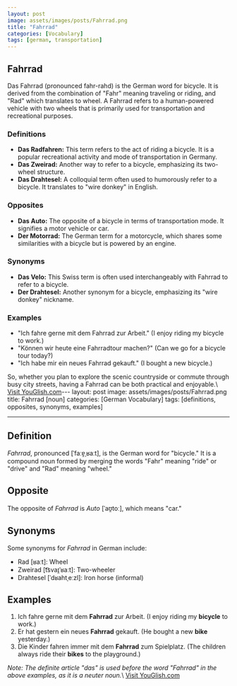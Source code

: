 ```yaml
---
layout: post
image: assets/images/posts/Fahrrad.png
title: "Fahrrad"
categories: [Vocabulary]
tags: [german, transportation]
---
```


## Fahrrad

Das Fahrrad (pronounced fahr-rahd) is the German word for bicycle. It is derived from the combination of "Fahr" meaning traveling or riding, and "Rad" which translates to wheel. A Fahrrad refers to a human-powered vehicle with two wheels that is primarily used for transportation and recreational purposes.

### Definitions

- **Das Radfahren:** This term refers to the act of riding a bicycle. It is a popular recreational activity and mode of transportation in Germany.
- **Das Zweirad:** Another way to refer to a bicycle, emphasizing its two-wheel structure.
- **Das Drahtesel:** A colloquial term often used to humorously refer to a bicycle. It translates to "wire donkey" in English.

### Opposites

- **Das Auto:** The opposite of a bicycle in terms of transportation mode. It signifies a motor vehicle or car.
- **Der Motorrad:** The German term for a motorcycle, which shares some similarities with a bicycle but is powered by an engine.

### Synonyms

- **Das Velo:** This Swiss term is often used interchangeably with Fahrrad to refer to a bicycle.
- **Der Drahtesel:** Another synonym for a bicycle, emphasizing its "wire donkey" nickname.

### Examples

- "Ich fahre gerne mit dem Fahrrad zur Arbeit." (I enjoy riding my bicycle to work.)
- "Können wir heute eine Fahrradtour machen?" (Can we go for a bicycle tour today?)
- "Ich habe mir ein neues Fahrrad gekauft." (I bought a new bicycle.)

So, whether you plan to explore the scenic countryside or commute through busy city streets, having a Fahrrad can be both practical and enjoyable.\ <a id="yg-widget-0" class="youglish-widget" data-query="Fahrrad" data-lang="german" data-components="8412" data-auto-start="0" data-bkg-color="theme_light" data-title="How%20to%20pronounce%20Fahrrad%20in%20German"  rel="nofollow" href="https://youglish.com">Visit YouGlish.com</a><script async src="https://youglish.com/public/emb/widget.js" charset="utf-8"></script>---
layout: post
image: assets/images/posts/Fahrrad.png
title: Fahrrad [noun]
categories: [German Vocabulary]
tags: [definitions, opposites, synonyms, examples]

---

## Definition
*Fahrrad*, pronounced [ˈfaːɐ̯ˌʁaːt], is the German word for "bicycle." It is a compound noun formed by merging the words "Fahr" meaning "ride" or "drive" and "Rad" meaning "wheel."

## Opposite
The opposite of *Fahrrad* is *Auto* [ˈaʊ̯toː], which means "car."

## Synonyms
Some synonyms for *Fahrrad* in German include:
- Rad [ʁaːt]: Wheel
- Zweirad [t͡svaɪ̯ˈʁaːt]: Two-wheeler
- Drahtesel [ˈdʁahtˌeːzl]: Iron horse (informal)

## Examples
1. Ich fahre gerne mit dem **Fahrrad** zur Arbeit. (I enjoy riding my **bicycle** to work.)
2. Er hat gestern ein neues **Fahrrad** gekauft. (He bought a new **bike** yesterday.)
3. Die Kinder fahren immer mit dem **Fahrrad** zum Spielplatz. (The children always ride their **bikes** to the playground.)

*Note: The definite article "das" is used before the word "Fahrrad" in the above examples, as it is a neuter noun.*\ <a id="yg-widget-0" class="youglish-widget" data-query="Fahrrad" data-lang="german" data-components="8412" data-auto-start="0" data-bkg-color="theme_light" data-title="How%20to%20pronounce%20Fahrrad%20in%20German"  rel="nofollow" href="https://youglish.com">Visit YouGlish.com</a><script async src="https://youglish.com/public/emb/widget.js" charset="utf-8"></script>